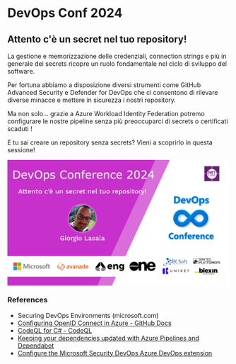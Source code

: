 # DevOps Conf 2024

## Attento c'è un secret nel tuo repository!

La gestione e memorizzazione delle credenziali, connection strings e più in generale dei secrets ricopre un ruolo fondamentale nel ciclo di sviluppo del software.

Per fortuna abbiamo a disposizione diversi strumenti come GitHub Advanced Security e Defender for DevOps che ci consentono di rilevare diverse minacce e mettere in sicurezza i nostri repository.

Ma non solo… grazie a Azure Workload Identity Federation potremo configurare le nostre pipeline senza più preoccuparci di secrets o certificati scaduti !

E tu sai creare un repository senza secrets? Vieni a scoprirlo in questa sessione!

<a href="https://devopsconf.dotnetdev.it/" target="_blank">
  <img align="center" src="https://raw.githubusercontent.com/DevOpsConf2024/.github/main/profile/room1_14_00.jpeg" />
</a>

### References

- Securing DevOps Environments (microsoft.com)
- [Configuring OpenID Connect in Azure - GitHub Docs](https://docs.github.com/en/actions/deployment/security-hardening-your-deployments/configuring-openid-connect-in-azure)
- [CodeQL for C# - CodeQL](https://codeql.github.com/docs/codeql-language-guides/codeql-for-csharp/)
- [Keeping your dependencies updated with Azure Pipelines and Dependabot](https://techcommunity.microsoft.com/t5/azure-devops-blog/keeping-your-dependencies-updated-with-azure-pipelines-and/ba-p/3590020)
- [Configure the Microsoft Security DevOps Azure DevOps extension](https://learn.microsoft.com/en-us/azure/defender-for-cloud/azure-devops-extension)
